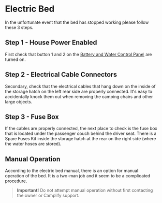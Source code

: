 <link href="../styles/custom.css" rel="stylesheet" />

# Electric Bed
In the unfortunate event that the bed has stopped working please follow these 3 steps.

## Step 1 - House Power Enabled 
First check that button 1 and 2 on the [Battery and Water Control Panel](control-panel.md) are turned on.

## Step 2 - Electrical Cable Connectors
Secondary, check that the electrical cables that hang down on the inside of the storage 
hatch on the left rear side are properly connected. It's easy to accidentally knock them out 
when removing the camping chairs and other large objects.

## Step 3 - Fuse Box
If the cables are properly connected, the next place to check is the fuse box that is located 
under the passenger couch behind the driver seat. There is a Spare Fuses Kit inside the storage 
hatch at the rear on the right side (where the water hoses are stored). 

## Manual Operation
According to the electric bed manual, there is an option for manual operation of the bed. 
It is a two-man job and it seem to be a complicated procedure. 

> **Important!** Do not attempt manual operation without first contacting the owner or Camplify support.
